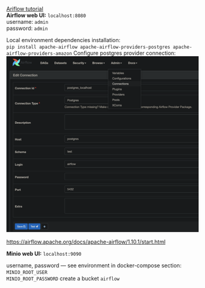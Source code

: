[Ariflow tutorial](https://youtu.be/K9AnJ9_ZAXE)  
**Airflow web UI:** `localhost:8080 `  
username: `admin`  
password: `admin`  

Local environment dependencies installation:  
`pip install apache-airflow apache-airflow-providers-postgres apache-airflow-providers-amazon`
Configure postgres provider connection:
![postgres provider connection in airflow](postgres_provider_connection.png)

https://airflow.apache.org/docs/apache-airflow/1.10.1/start.html

**Minio web UI:**  `localhost:9090`

username, password — 
see environment in docker-compose section:
`MINIO_ROOT_USER`  
`MINIO_ROOT_PASSWORD`
create a bucket `airflow`